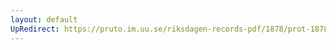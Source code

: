 ```yaml
---
layout: default
UpRedirect: https://pruto.im.uu.se/riksdagen-records-pdf/1878/prot-1878--fk--031/prot-1878--fk--031_007.pdf
---
```

